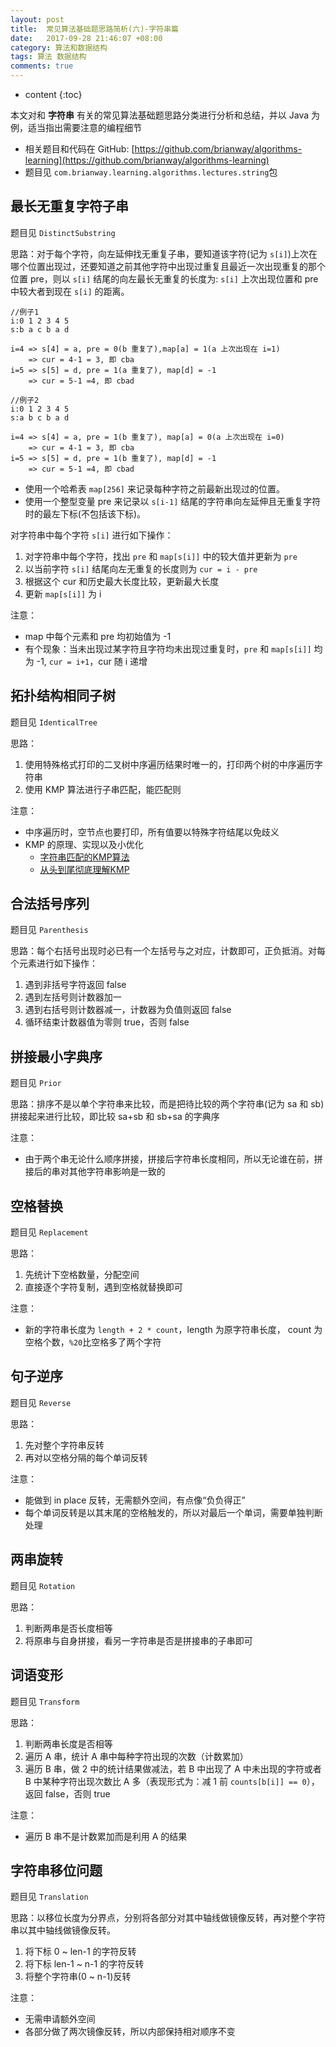 ```yaml
---
layout: post
title:  常见算法基础题思路简析(六)-字符串篇
date:   2017-09-28 21:46:07 +08:00
category: 算法和数据结构
tags: 算法 数据结构
comments: true
---
```


* content
{:toc}

本文对和 **字符串** 有关的常见算法基础题思路分类进行分析和总结，并以 Java 为例，适当指出需要注意的编程细节






- 相关题目和代码在 GitHub: [https://github.com/brianway/algorithms-learning](https://github.com/brianway/algorithms-learning)
- 题目见 `com.brianway.learning.algorithms.lectures.string`包

## 最长无重复字符子串

题目见 `DistinctSubstring`

思路：对于每个字符，向左延伸找无重复子串，要知道该字符(记为 `s[i]`)上次在哪个位置出现过，还要知道之前其他字符中出现过重复且最近一次出现重复的那个位置 pre，则以 `s[i]` 结尾的向左最长无重复的长度为: `s[i]` 上次出现位置和 pre 中较大者到现在 `s[i]` 的距离。

```
//例子1
i:0 1 2 3 4 5
s:b a c b a d

i=4 => s[4] = a, pre = 0(b 重复了),map[a] = 1(a 上次出现在 i=1)
    => cur = 4-1 = 3, 即 cba
i=5 => s[5] = d, pre = 1(a 重复了), map[d] = -1
    => cur = 5-1 =4, 即 cbad

//例子2
i:0 1 2 3 4 5
s:a b c b a d

i=4 => s[4] = a, pre = 1(b 重复了), map[a] = 0(a 上次出现在 i=0)
    => cur = 4-1 = 3, 即 cba
i=5 => s[5] = d, pre = 1(b 重复了), map[d] = -1
    => cur = 5-1 =4, 即 cbad
```

- 使用一个哈希表 `map[256]` 来记录每种字符之前最新出现过的位置。
- 使用一个整型变量 pre 来记录以 `s[i-1]` 结尾的字符串向左延伸且无重复字符时的最左下标(不包括该下标)。

对字符串中每个字符 `s[i]` 进行如下操作：

1. 对字符串中每个字符，找出 `pre` 和 `map[s[i]]` 中的较大值并更新为 `pre`
2. 以当前字符 `s[i]` 结尾向左无重复的长度则为 `cur = i - pre`
3. 根据这个 cur 和历史最大长度比较，更新最大长度
4. 更新 `map[s[i]]` 为 i


注意：

- map 中每个元素和 pre 均初始值为 -1
- 有个现象：当未出现过某字符且字符均未出现过重复时，`pre` 和 `map[s[i]]` 均为 -1, `cur = i+1`，cur 随 i 递增


## 拓扑结构相同子树

题目见 `IdenticalTree`

思路：

1. 使用特殊格式打印的二叉树中序遍历结果时唯一的，打印两个树的中序遍历字符串
2. 使用 KMP 算法进行子串匹配，能匹配则

注意：

- 中序遍历时，空节点也要打印，所有值要以特殊字符结尾以免歧义
- KMP 的原理、实现以及小优化
    - [字符串匹配的KMP算法](http://www.ruanyifeng.com/blog/2013/05/Knuth%E2%80%93Morris%E2%80%93Pratt_algorithm.html)
    - [ 从头到尾彻底理解KMP](http://blog.csdn.net/v_july_v/article/details/7041827)

## 合法括号序列

题目见 `Parenthesis`

思路：每个右括号出现时必已有一个左括号与之对应，计数即可，正负抵消。对每个元素进行如下操作：

1. 遇到非括号字符返回 false
2. 遇到左括号则计数器加一
3. 遇到右括号则计数器减一，计数器为负值则返回  false
4. 循环结束计数器值为零则 true，否则 false



## 拼接最小字典序

题目见 `Prior`

思路：排序不是以单个字符串来比较，而是把待比较的两个字符串(记为 sa 和 sb)拼接起来进行比较，即比较 sa+sb 和 sb+sa 的字典序

注意：

- 由于两个串无论什么顺序拼接，拼接后字符串长度相同，所以无论谁在前，拼接后的串对其他字符串影响是一致的

## 空格替换

题目见 `Replacement`

思路：

1. 先统计下空格数量，分配空间
2. 直接逐个字符复制，遇到空格就替换即可


注意：

- 新的字符串长度为 `length + 2 * count`，length 为原字符串长度， count 为空格个数，`%20`比空格多了两个字符

## 句子逆序

题目见 `Reverse`

思路：

1. 先对整个字符串反转
2. 再对以空格分隔的每个单词反转


注意：

- 能做到 in place 反转，无需额外空间，有点像“负负得正”
- 每个单词反转是以其末尾的空格触发的，所以对最后一个单词，需要单独判断处理

## 两串旋转

题目见 `Rotation`

思路：

1. 判断两串是否长度相等
2. 将原串与自身拼接，看另一字符串是否是拼接串的子串即可


## 词语变形

题目见 `Transform`

思路：

1. 判断两串长度是否相等
2. 遍历 A 串，统计 A 串中每种字符出现的次数（计数累加）
3. 遍历 B 串，做 2 中的统计结果做减法，若 B 中出现了 A 中未出现的字符或者 B 中某种字符出现次数比 A 多（表现形式为：减 1 前 `counts[b[i]] == 0`），返回 false，否则 true


注意：

- 遍历 B 串不是计数累加而是利用 A 的结果

## 字符串移位问题

题目见 `Translation`

思路：以移位长度为分界点，分别将各部分对其中轴线做镜像反转，再对整个字符串以其中轴线做镜像反转。

1. 将下标 0 ~ len-1 的字符反转
2. 将下标 len-1 ~ n-1 的字符反转
3. 将整个字符串(0 ~ n-1)反转


注意：

- 无需申请额外空间
- 各部分做了两次镜像反转，所以内部保持相对顺序不变
